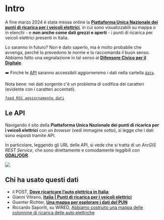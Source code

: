 # Intro

A fine marzo 2024 è stata messa online la [**Piattaforma Unica Nazionale dei punti di ricarica per i veicoli elettrici**](https://www.piattaformaunicanazionale.it/), in cui sono visualizzabili su mappa o in elenchi - e **non anche come dati grezzi e aperti** - i punti di ricarica per veicoli elettrici presenti in Italia.

Lo saranno in futuro? Non è dato saperlo, ma è molto probabile che avvenga, perché lo prevedono le norme e lo raccomanda il buon senso.<br>
Abbiamo fatto una segnalazione in tal senso al [**Difensore Civico per il Digitale**](https://ondata.github.io/guida-diritti-cittadinanza-digitali/parte-seconda/tutela-dei-diritti/).

➡️ Finché le [API](#le-api) saranno accessibili aggiorneremo i dati nella cartella [`data`](data).

Nota bene: nei dati sorgente c'è un problema di codifica dei caratteri (evidente con i caratteri accentati).

[`feed RSS aggiornamento dati`](https://github.com/ondata/rete_ricarica_veicoli_elettrici/commits/main/data/rete_ricarica_veicoli_elettrici.csv.atom)

## Le API

Navigando il sito della **Piattaforma Unica Nazionale dei punti di ricarica per i veicoli elettrici** con un _browser_ (vedi immagine sotto), si legge che i dati sono esposti tramite API.

In particolare, leggendo gli URL delle API, si vede che si tratta di un *ArcGIS REST Service*, che sono direttamente e comodamente leggibili con [**GDAL/OGR**](https://gdal.org/drivers/vector/esrijson.html).

[![](immagini/browser_api.png)](https://www.piattaformaunicanazionale.it/idr)

## Chi ha usato questi dati

- il POST, [**Dove ricaricare l’auto elettrica in Italia**](https://www.ilpost.it/2024/03/29/mappa-colonnine-ricarica-auto-elettriche/);
- Gianni Vitrano, [**Italia | Punti di ricarica per i veicoli elettrici**](https://umap.openstreetmap.fr/en/map/italia-punti-di-ricarica-per-i-veicoli-elettrici_1046714)
- Guenter Richter, [**Una mappa per esplorare i dati del PUN**](https://gjrichter.github.io/pages/PUN/)
- Riccardo Saporiti, su WIRED, [Abbiamo costruito una mappa delle colonnine di ricarica delle auto elettriche](https://www.wired.it/article/colonnine-di-ricarica-mappa-stazioni-italia/)
